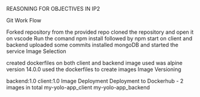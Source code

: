REASONING FOR OBJECTIVES  IN IP2

Git Work Flow

Forked repository from the provided repo cloned the repository and open it on vscode Run the comand npm install followed by npm start on client and backend uploaded some commits installed mongoDB and started the service
Image Selection

created dockerfiles on both client and backend image used was alpine version 14.0.0 used the dockerfiles to create images
Image Versioning

backend:1.0 client:1.0
Image Deployment
Deployment to Dockerhub - 2 images in total
my-yolo-app_client
my-yolo-app_backend